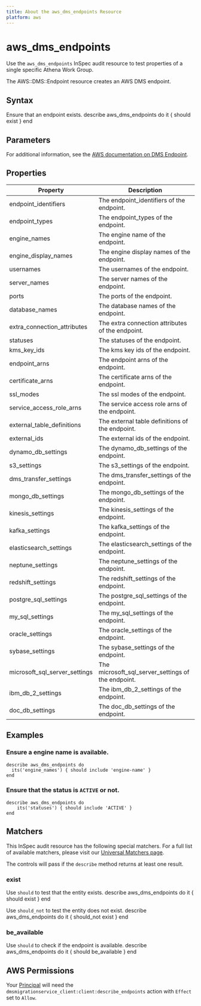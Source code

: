 ```yaml
---
title: About the aws_dms_endpoints Resource
platform: aws
---
```


# aws\_dms\_endpoints

Use the `aws_dms_endpoints` InSpec audit resource to test properties of a single specific Athena Work Group.

The AWS::DMS::Endpoint resource creates an AWS DMS endpoint.

## Syntax

Ensure that an endpoint exists.
    describe aws_dms_endpoints do
      it { should exist }
    end

## Parameters

For additional information, see the [AWS documentation on DMS Endpoint](https://docs.aws.amazon.com/AWSCloudFormation/latest/UserGuide/aws-resource-dms-endpoint.html).

## Properties

| Property | Description|
| --- | --- |
| endpoint_identifiers | The endpoint_identifiers of the endpoint. |
| endpoint_types | The endpoint_types of the endpoint. |
| engine_names | The engine name of the endpoint. |
| engine_display_names | The engine display names of the endpoint. |
| usernames | The usernames of the endpoint. |
| server_names | The server names of the endpoint. |
| ports | The ports of the endpoint. |
| database_names | The database names of the endpoint. |
| extra_connection_attributes | The extra connection attributes of the endpoint. |
| statuses | The statuses of the endpoint. |
| kms_key_ids | The kms key ids of the endpoint. |
| endpoint_arns | The endpoint arns of the endpoint. |
| certificate_arns | The certificate arns of the endpoint. |
| ssl_modes | The ssl modes of the endpoint. |
| service_access_role_arns | The service access role arns of the endpoint. |
| external_table_definitions | The external table definitions of the endpoint. |
| external_ids | The external ids of the endpoint. |
| dynamo_db_settings | The dynamo_db_settings of the endpoint. |
| s3_settings | The s3_settings of the endpoint. |
| dms_transfer_settings | The dms_transfer_settings of the endpoint. |
| mongo_db_settings | The mongo_db_settings of the endpoint. |
| kinesis_settings | The kinesis_settings of the endpoint. |
| kafka_settings | The kafka_settings of the endpoint. |
| elasticsearch_settings | The elasticsearch_settings of the endpoint. |
| neptune_settings | The neptune_settings of the endpoint. |
| redshift_settings | The redshift_settings of the endpoint. |
| postgre_sql_settings | The postgre_sql_settings of the endpoint. |
| my_sql_settings | The my_sql_settings of the endpoint. |
| oracle_settings | The oracle_settings of the endpoint. |
| sybase_settings | The sybase_settings of the endpoint. |
| microsoft_sql_server_settings | The microsoft_sql_server_settings of the endpoint. |
| ibm_db_2_settings | The ibm_db_2_settings of the endpoint. |
| doc_db_settings | The doc_db_settings of the endpoint. |

## Examples

### Ensure a engine name is available.
    describe aws_dms_endpoints do
      its('engine_names') { should include 'engine-name' }
    end

### Ensure that the status is `ACTIVE` or not.
    describe aws_dms_endpoints do
        its('statuses') { should include 'ACTIVE' }
    end

## Matchers

This InSpec audit resource has the following special matchers. For a full list of available matchers, please visit our [Universal Matchers page](https://www.inspec.io/docs/reference/matchers/).

The controls will pass if the `describe` method returns at least one result.

### exist

Use `should` to test that the entity exists.
    describe aws_dms_endpoints do
      it { should exist }
    end

Use `should_not` to test the entity does not exist.
    describe aws_dms_endpoints do
      it { should_not exist }
    end

### be_available

Use `should` to check if the endpoint is available.
    describe aws_dms_endpoints do
      it { should be_available }
    end

## AWS Permissions

Your [Principal](https://docs.aws.amazon.com/IAM/latest/UserGuide/intro-structure.html#intro-structure-principal) will need the `dmsmigrationservice_client:client:describe_endpoints` action with `Effect` set to `Allow`.